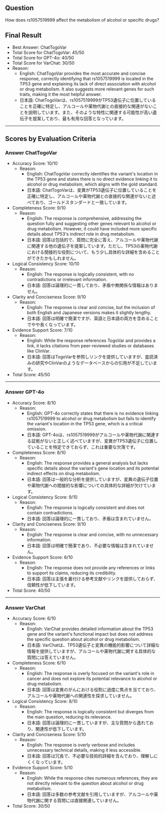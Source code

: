## Question

How does rs1057519999 affect the metabolism of alcohol or specific drugs?

## Final Result

- Best Answer: ChatTogoVar
- Total Score for ChatTogoVar: 45/50
- Total Score for GPT-4o: 40/50
- Total Score for VarChat: 30/50
- Reason:
  - English: ChatTogoVar provides the most accurate and concise response, correctly identifying that rs1057519999 is located in the TP53 gene and explaining its lack of direct association with alcohol or drug metabolism. It also suggests more relevant genes for such traits, making it the most helpful answer.
  - 日本語: ChatTogoVarは、rs1057519999がTP53遺伝子に位置していることを正確に特定し、アルコールや薬物代謝との直接的な関連がないことを説明しています。また、そのような特性に関連する可能性が高い遺伝子を提案しており、最も有用な回答となっています。

---

## Scores by Evaluation Criteria

### Answer ChatTogoVar
- Accuracy Score: 10/10
  - Reason: 
    - English: ChatTogoVar correctly identifies the variant's location in the TP53 gene and states there is no direct evidence linking it to alcohol or drug metabolism, which aligns with the gold standard.
    - 日本語: ChatTogoVarは、変異がTP53遺伝子に位置していることを正確に特定し、アルコールや薬物代謝との直接的な関連がないと述べており、ゴールドスタンダードと一致しています。
- Completeness Score: 9/10
  - Reason: 
    - English: The response is comprehensive, addressing the question fully and suggesting other genes relevant to alcohol or drug metabolism. However, it could have included more specific details about TP53's indirect role in drug metabolism.
    - 日本語: 回答は包括的で、質問に完全に答え、アルコールや薬物代謝に関連する他の遺伝子を提案しています。ただし、TP53の薬物代謝における間接的な役割について、もう少し具体的な詳細を含めることができたかもしれません。
- Logical Consistency Score: 10/10
  - Reason: 
    - English: The response is logically consistent, with no contradictions or irrelevant information.
    - 日本語: 回答は論理的に一貫しており、矛盾や無関係な情報はありません。
- Clarity and Conciseness Score: 9/10
  - Reason: 
    - English: The response is clear and concise, but the inclusion of both English and Japanese versions makes it slightly lengthy.
    - 日本語: 回答は明確で簡潔ですが、英語と日本語の両方を含めることでやや長くなっています。
- Evidence Support Score: 7/10
  - Reason: 
    - English: While the response references TogoVar and provides a link, it lacks citations from peer-reviewed studies or databases like ClinVar.
    - 日本語: 回答はTogoVarを参照しリンクを提供していますが、査読済みの研究やClinVarのようなデータベースからの引用が不足しています。
- Total Score: 45/50

---

### Answer GPT-4o
- Accuracy Score: 8/10
  - Reason: 
    - English: GPT-4o correctly states that there is no evidence linking rs1057519999 to alcohol or drug metabolism but fails to identify the variant's location in the TP53 gene, which is a critical omission.
    - 日本語: GPT-4oは、rs1057519999がアルコールや薬物代謝に関連する証拠がないと正しく述べていますが、変異がTP53遺伝子に位置していることを特定できておらず、これは重要な欠落です。
- Completeness Score: 8/10
  - Reason: 
    - English: The response provides a general analysis but lacks specific details about the variant's gene location and its potential indirect effects on drug metabolism.
    - 日本語: 回答は一般的な分析を提供していますが、変異の遺伝子位置や薬物代謝への間接的な影響についての具体的な詳細が欠けています。
- Logical Consistency Score: 9/10
  - Reason: 
    - English: The response is logically consistent and does not contain contradictions.
    - 日本語: 回答は論理的に一貫しており、矛盾は含まれていません。
- Clarity and Conciseness Score: 9/10
  - Reason: 
    - English: The response is clear and concise, with no unnecessary information.
    - 日本語: 回答は明確で簡潔であり、不必要な情報は含まれていません。
- Evidence Support Score: 6/10
  - Reason: 
    - English: The response does not provide any references or links to support its claims, reducing its credibility.
    - 日本語: 回答は主張を裏付ける参考文献やリンクを提供しておらず、信頼性が低下しています。
- Total Score: 40/50

---

### Answer VarChat
- Accuracy Score: 6/10
  - Reason: 
    - English: VarChat provides detailed information about the TP53 gene and the variant's functional impact but does not address the specific question about alcohol or drug metabolism.
    - 日本語: VarChatは、TP53遺伝子と変異の機能的影響について詳細な情報を提供していますが、アルコールや薬物代謝に関する具体的な質問には答えていません。
- Completeness Score: 6/10
  - Reason: 
    - English: The response is overly focused on the variant's role in cancer and does not explore its potential relevance to alcohol or drug metabolism.
    - 日本語: 回答は変異のがんにおける役割に過度に焦点を当てており、アルコールや薬物代謝への関連性を探求していません。
- Logical Consistency Score: 8/10
  - Reason: 
    - English: The response is logically consistent but diverges from the main question, reducing its relevance.
    - 日本語: 回答は論理的に一貫していますが、主な質問から逸れており、関連性が低下しています。
- Clarity and Conciseness Score: 5/10
  - Reason: 
    - English: The response is overly verbose and includes unnecessary technical details, making it less accessible.
    - 日本語: 回答は冗長で、不必要な技術的詳細を含んでおり、理解しにくくなっています。
- Evidence Support Score: 5/10
  - Reason: 
    - English: While the response cites numerous references, they are not directly relevant to the question about alcohol or drug metabolism.
    - 日本語: 回答は多数の参考文献を引用していますが、アルコールや薬物代謝に関する質問には直接関連していません。
- Total Score: 30/50